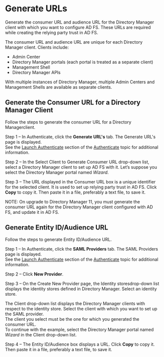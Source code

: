 # Generate URLs

Generate the consumer URL and audience URL for the Directory Manager client with which you want to
configure AD FS. These URLs are required while creating the relying party trust in AD FS.

The consumer URL and audience URL are unique for each Directory Manager client. Clients include:

- Admin Center
- Directory Manager portals (each portal is treated as a separate client)
- Management Shell
- Directory Manager APIs

With multiple instances of Directory Manager, multiple Admin Centers and Management Shells are
available as separate clients.

## Generate the Consumer URL for a Directory Manager Client

Follow the steps to generate the consumer URL for a Directory Managerclient.

Step 1 – In Authenticate, click the **Generate URL's** tab. The Generate URL's page is displayed.  
See the [Launch Authenticate](../../overview.md#launch-authenticate) section of the
[Authenticate](../../overview.md) topic for additional information.

Step 2 – In the Select Client to Generate Consumer URL drop-down list, select a Directory Manager
client to set up AD FS with it. Let’s suppose you select the Directory Manager portal named
_Wizard_.

Step 3 – The URL displayed in the Consumer URL box is a unique identifier for the selected client.
It is used to set up relying party trust in AD FS. Click **Copy** to copy it. Then paste it in a
file, preferably a text file, to save it.

NOTE: On upgrade to Directory Manager 11, you must generate the consumer URL again for the Directory
Manager client configured with AD FS, and update it in AD FS.

## Generate Entity ID/Audience URL

Follow the steps to generate Entity ID/Audience URL.

Step 1 – In Authenticate, click the **SAML Providers** tab. The SAML Providers page is displayed.  
See the [Launch Authenticate](../../overview.md#launch-authenticate) section of the
[Authenticate](../../overview.md) topic for additional information.

Step 2 – Click **New Provider**.

Step 3 – On the Create New Provider page, the Identity storesdrop-down list displays the identity
stores defined in Directory Manager. Select an identity store.

The Client drop-down list displays the Directory Manager clients with respect to the identity store.
Select the client with which you want to set up the SAML provider.  
The client you select must be the one for which you generated the consumer URL.  
To continue with the example, select the Directory Manager portal named _Wizard_ in the Client
drop-down list.

Step 4 – The Entity ID/Audience box displays a URL. Click **Copy** to copy it. Then paste it in a
file, preferably a text file, to save it.
